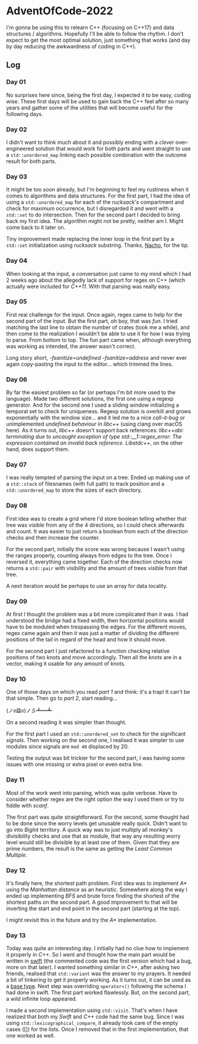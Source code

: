 # AdventOfCode-2022

I'm gonna be using this to relearn C++ (focusing on C++17) and data structures / algorithms. Hopefully I'll be able
to follow the rhythm. I don't expect to get the most optimal solution, just something that works (and day by day reducing
the awkwardness of coding in C++).

## Log
### Day 01
No surprises here since, being the first day, I expected it to be easy, coding wise. These first days will be used to gain back the C++ feel
after so many years and gather some of the utilities that will become useful for the following days.


### Day 02
I didn't want to think much about it and possibly ending with a *clever* over-engineered solution that would work for both parts and 
went straight to use a `std::unordered_map` linking each possible combination with the outcome result for both parts.


### Day 03
It might be too soon already, but I'm beginning to feel my rustiness when it comes to algorithms and data structures. For the first part, I had
the idea of using a `std::unordered_map` for each of the *rucksack*'s compartment and check for maximum occurrence, but I disregarded it 
and went with a `std::set` to do intersection. 
Then for the second part I decided to bring back my first idea. The algorithm might not be pretty, neither am I. Might come back to it later on.

Tiny improvement made replacing the inner loop in the first part by a `std::set` initialization using *rucksack*
substring. Thanks, [Nacho](https://github.com/nlasheras/aoc-2022), for the tip.


### Day 04
When looking at the input, a conversation just came to my mind which I had 2 weeks ago about the allegedly lack of support for regex on C++ (which
actually were included for *C++11*. With that parsing was really easy.


### Day 05
First real challenge for the input. Once again, regex came to help for the second part of the input. But the first part, oh boy, that was *fun*.
I tried matching the last line to obtain the number of crates (took me a while), and then come to the realization I wouldn't be able to use it
for how I was trying to parse. From bottom to top. The fun part came when, although everything was working as intended, the answer wasn't correct.

Long story short, *-fsanitize=undefined -fsanitize=address* and never ever again copy-pasting the input to the editor... which trimmed the lines.


### Day 06
By far the easiest problem so far (or perhaps I'm bit more used to the language). Made two different solutions, the first one using a regexp generator.
And for the second one I used a sliding window initializing a temporal set to check for uniqueness.
Regexp solution is overkill and grows exponentially with the window size... and it led me to a nice *call-it-bug* or unimplemented *undefined behaviour* 
in *libc++* (using clang over macOS here). As it turns out, *libc++* doesn't support back references: *libc++abi: terminating due to uncaught exception of type std::__1::regex_error: The expression contained an invalid back reference.* *Libstdc++*, on the other hand, does support them.


### Day 07
I was really tempted of parsing the input on a tree. Ended up making use of a `std::stack` of filesnames (with full path) to track position and a 
`std::unordered_map` to store the sizes of each directory.


### Day 08
First idea was to create a grid where I'd store boolean telling whether that tree was visible from any of the 4 directions, so I could check afterwards 
and count. It was easier to just return a boolean from each of the direction checks and then increase the counter.

For the second part, initially the score was wrong because I wasn't using the ranges properly, counting always from edges to the tree. Once I reversed it, everything came together. Each of the direction checks now returns a `std::pair` with visibility and the amount of trees visible from that tree.

A next iteration would be perhaps to use an array for data locality.


### Day 09
At first I thought the problem was a bit more complicated than it was. I had understood the bridge had a fixed width, then horizontal positions would 
have to be moduled when trespassing the edges. For the different moves, regex came again and then it was just a matter of dividing the different 
positions of the tail in regard of the head and how it should move.

For the second part I just refactored to a function checking relative positions of two knots and move accordingly. Then all the knots are in a vector, 
making it usable for any amount of knots.


### Day 10
One of those days on which you read *part 1* and think: it's a trap! It can't be that simple. Then go to *part 2*, start reading... 

(ノಠ益ಠ)ノ彡┻━┻ 

On a second reading it was simpler than thought.

For the first part I used an `std::unordered_set` to check for the significant *signals*. Then working on the second one, I realised it was simpler to
use modules since signals are `mod 40` displaced by 20.

Testing the output was bit trickier for the second part, I was having some issues with one missing or extra pixel or even extra line.


### Day 11
Most of the work went into parsing, which was quite verbose. Have to consider whether regex are the right option the way I used them or
try to fiddle with *scanf*.

The first part was quite straightforward. For the second, some thought had to be done since the worry levels get unusable really quick. Didn't want
to go into *BigInt* territory. A quick way was to just multiply all monkey's divisibility checks and use that as module, that way any resulting worry 
level would still be divisible by at least one of them. Given that they are prime numbers, the result is the same as getting the *Least Common Multiple*.


### Day 12
It's finally here, the shortest path problem. First idea was to implement *A\** using the *Manhattan distance* as an heuristic. Somewhere along the way
I ended up implementing *BFS* and brute force finding the shortest of the shortest paths on the second part. A good improvement to that will be inverting
the start and end point in the second part (starting at the top).

I might revisit this in the future and try the *A\** implementation.


### Day 13
Today was quite an interesting day. I initially had no clue how to implement it properly in *C++*. So I went and thought how the main part would be 
written in [swift](https://github.com/jrpinteno/AdventOfCode-2022/blob/main/13/Packet.swift) (the commented code was the first version which had a bug, more on that later).
I wanted something similar in *C++*, after asking two friends, realised that `std::variant` was the answer to my prayers. It needed a bit of tinkering to get it properly working. As it turns out, it can be used as a [base type](https://www.open-std.org/jtc1/sc22/wg21/docs/papers/2020/p2162r0.html). 
Next step was overriding `operator<()` following the schema I had done in swift. The first part worked flawlessly. But, on the second part, a wild infinite loop appeared.

I made a second implementation using `std::visit`. That's when I have realized that both my *Swift* and *C++* code had the same bug. Since I was using  `std::lexicographical_compare`, it already took care of the empty cases ([]) for the lists. Once I removed that in the first implementation, that one worked as well.
